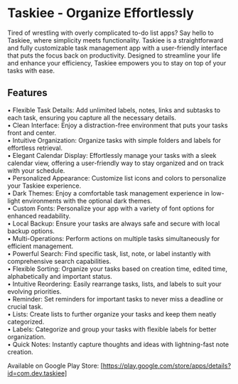 # Taskiee - Organize Effortlessly

Tired of wrestling with overly complicated to-do list apps? Say hello to Taskiee, where simplicity meets functionality. Taskiee is a straightforward and fully customizable task management app with a user-friendly interface that puts the focus back on productivity. Designed to streamline your life and enhance your efficiency, Taskiee empowers you to stay on top of your tasks with ease.

## Features
• Flexible Task Details: Add unlimited labels, notes, links and subtasks to each task, ensuring you capture all the necessary details.   
• Clean Interface: Enjoy a distraction-free environment that puts your tasks front and center.  
• Intuitive Organization: Organize tasks with simple folders and labels for effortless retrieval.  
• Elegant Calendar Display: Effortlessly manage your tasks with a sleek calendar view, offering a user-friendly way to stay organized and on track with your schedule.  
• Personalized Appearance: Customize list icons and colors to personalize your Taskiee experience.  
• Dark Themes: Enjoy a comfortable task management experience in low-light environments with the optional dark themes.  
• Custom Fonts: Personalize your app with a variety of font options for enhanced readability.  
• Local Backup: Ensure your tasks are always safe and secure with local backup options.   
• Multi-Operations: Perform actions on multiple tasks simultaneously for efficient management.  
• Powerful Search: Find specific task, list, note, or label instantly with comprehensive search capabilities.  
• Flexible Sorting: Organize your tasks based on creation time, edited time, alphabetically and important status.  
• Intuitive Reordering: Easily rearrange tasks, lists, and labels to suit your evolving priorities.  
• Reminder: Set reminders for important tasks to never miss a deadline or crucial task.  
• Lists: Create lists to further organize your tasks and keep them neatly categorized.  
• Labels: Categorize and group your tasks with flexible labels for better organization.    
• Quick Notes: Instantly capture thoughts and ideas with lightning-fast note creation.  

Available on Google Play Store: [https://play.google.com/store/apps/details?id=com.dev.taskiee]
